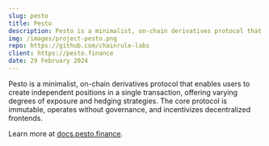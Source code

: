 ```yaml
---
slug: pesto
title: Pesto
description: Pesto is a minimalist, on-chain derivatives protocol that enables users to create independent positions in a single transaction, offering varying degrees of exposure and hedging strategies. The core protocol is immutable, operates without governance, and incentivizes decentralized frontends.
img: /images/project-pesto.png
repo: https://github.com/chainrule-labs
client: https://pesto.finance
date: 29 February 2024
---
```


Pesto is a minimalist, on-chain derivatives protocol that enables users to create independent positions in a single transaction, offering varying degrees of exposure and hedging strategies. The core protocol is immutable, operates without governance, and incentivizes decentralized frontends.

Learn more at [docs.pesto.finance](https://docs.pesto.finance/).

